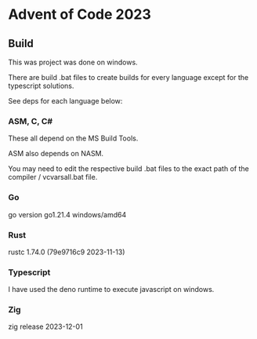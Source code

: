# Advent of Code 2023

## Build

This was project was done on windows.

There are build .bat files to create builds for every language except for the typescript solutions.

See deps for each language below:

### ASM, C, C#

These all depend on the MS Build Tools.

ASM also depends on NASM.

You may need to edit the respective build .bat files to the exact path of the compiler / vcvarsall.bat file.

### Go

go version go1.21.4 windows/amd64

### Rust

rustc 1.74.0 (79e9716c9 2023-11-13)

### Typescript

I have used the deno runtime to execute javascript on windows.

### Zig

zig release 2023-12-01
